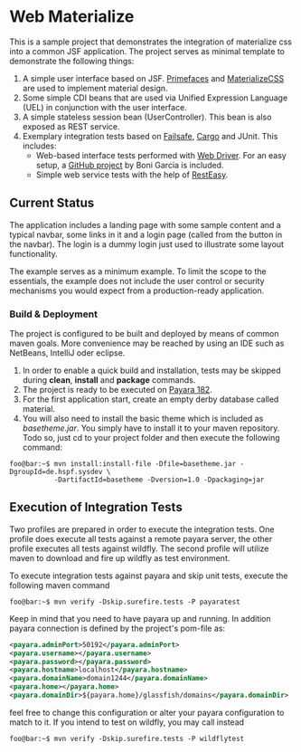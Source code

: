 # Web Materialize

This is a sample project that demonstrates the integration of materialize css into a common JSF application. The project serves as minimal template to demonstrate the following things:

1. A simple user interface based on JSF. [Primefaces](https://www.primefaces.org/showcase/) and [MaterializeCSS](https://materializecss.com/) are used to implement material design.
2. Some simple CDI beans that are used via Unified Expression Language (UEL) in conjunction with the user interface.
3. A simple stateless session bean (UserController). This bean is also exposed as REST service.
4. Exemplary integration tests based on [Failsafe](http://maven.apache.org/surefire/maven-failsafe-plugin/), [Cargo](https://codehaus-cargo.github.io/cargo/Home.html) and JUnit. This includes:
   - Web-based interface tests performed with [Web Driver](https://www.seleniumhq.org/projects/webdriver/). For an easy setup, a [GitHub project](https://github.com/bonigarcia/webdrivermanager) by Boni Garcia is included. 
   - Simple web service tests with the help of [RestEasy](https://resteasy.github.io/).
   
## Current Status
The application includes a landing page with some sample content and a typical navbar, some links in it and a login page (called from the button in the navbar). The login is a dummy login just used to illustrate some layout functionality. 

The example serves as a minimum example. To limit the scope to the essentials, the example does not include the user control or security mechanisms you would expect from a production-ready application.

### Build & Deployment
The project is configured to be built and deployed by means of common maven goals. More convenience may be reached by using an IDE such as NetBeans, IntelliJ oder eclipse. 

1. In order to enable a quick build and installation, tests may be skipped during **clean**, **install** and **package** commands. 
2. The project is ready to be executed on [Payara 182](https://www.payara.fish/).
3. For the first application start, create an empty derby database called material.
4. You will also need to install the basic theme which is included as *basetheme.jar*. You simply have to install it to your maven repository. Todo so, just cd to your project folder and then execute the following command:
```console
foo@bar:~$ mvn install:install-file -Dfile=basetheme.jar -DgroupId=de.hspf.sysdev \ 
           -DartifactId=basetheme -Dversion=1.0 -Dpackaging=jar 
```

## Execution of Integration Tests
Two profiles are prepared in order to execute the integration tests. One profile does execute all tests against a remote payara server, the other profile executes all tests against wildfly. The second profile will utilize maven to download and fire up wildfly as test environment.

To execute integration tests against payara and skip unit tests, execute the following maven command
```console
foo@bar:~$ mvn verify -Dskip.surefire.tests -P payaratest 
```
Keep in mind that you need to have payara up and running. In addition payara connection is defined by the project's pom-file as:
```XML
<payara.adminPort>50192</payara.adminPort>
<payara.username></payara.username>
<payara.password></payara.password>
<payara.hostname>localhost</payara.hostname>
<payara.domainName>domain1244</payara.domainName>
<payara.home></payara.home>
<payara.domainDir>${payara.home}/glassfish/domains</payara.domainDir>
```
feel free to change this configuration or alter your payara configuration to match to it. If you intend to test on wildfly, you may call instead
```console
foo@bar:~$ mvn verify -Dskip.surefire.tests -P wildflytest 
```

